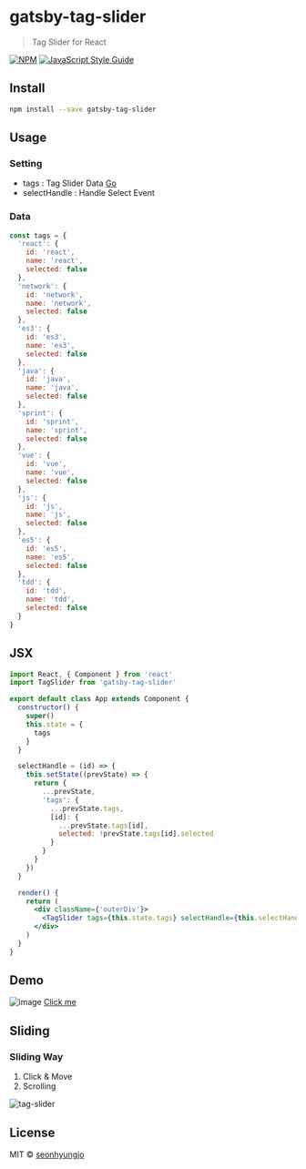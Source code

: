 # gatsby-tag-slider

> Tag Slider for React

[![NPM](https://img.shields.io/npm/v/gatsby-tag-slider.svg)](https://www.npmjs.com/package/gatsby-tag-slider) [![JavaScript Style Guide](https://img.shields.io/badge/code_style-standard-brightgreen.svg)](https://standardjs.com)

## Install

```bash
npm install --save gatsby-tag-slider
```

## Usage

### Setting

- tags : Tag Slider Data [Go](#Data)
- selectHandle : Handle Select Event

### Data

```js
const tags = {
  'react': {
    id: 'react',
    name: 'react',
    selected: false
  },
  'network': {
    id: 'network',
    name: 'network',
    selected: false
  },
  'es3': {
    id: 'es3',
    name: 'es3',
    selected: false
  },
  'java': {
    id: 'java',
    name: 'java',
    selected: false
  },
  'sprint': {
    id: 'sprint',
    name: 'sprint',
    selected: false
  },
  'vue': {
    id: 'vue',
    name: 'vue',
    selected: false
  },
  'js': {
    id: 'js',
    name: 'js',
    selected: false
  },
  'es5': {
    id: 'es5',
    name: 'es5',
    selected: false
  },
  'tdd': {
    id: 'tdd',
    name: 'tdd',
    selected: false
  }
}
```


## JSX

```jsx
import React, { Component } from 'react'
import TagSlider from 'gatsby-tag-slider'

export default class App extends Component {
  constructor() {
    super()
    this.state = {
      tags
    }
  }

  selectHandle = (id) => {
    this.setState((prevState) => {
      return {
        ...prevState,
        'tags': {
          ...prevState.tags,
          [id]: {
            ...prevState.tags[id],
            selected: !prevState.tags[id].selected
          }
        }
      }
    })
  }

  render() {
    return (
      <div className={'outerDiv'}>
        <TagSlider tags={this.state.tags} selectHandle={this.selectHandle}/>
      </div>
    )
  }
}

```

## Demo

![image](https://user-images.githubusercontent.com/24274424/70385536-3ddde400-19d2-11ea-9e06-4b3105e6f4f7.png)
[Click me](https://seonhyungjo.github.io/gatsby-tag-slider/)

## Sliding

### Sliding Way

1. Click & Move
2. Scrolling

![tag-slider](https://user-images.githubusercontent.com/24274424/70385741-60243180-19d3-11ea-9b9c-e224f64d334d.gif)

## License

MIT © [seonhyungjo](https://github.com/seonhyungjo)
